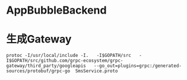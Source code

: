 # AppBubbleBackend


# 生成Gateway
```sheel
protoc -I/usr/local/include -I.   -I$GOPATH/src   -I$GOPATH/src/github.com/grpc-ecosystem/grpc-gateway/third_party/googleapis   --go_out=plugins=grpc:/generated-sources/protobuf/grpc-go  SmsService.proto 
```